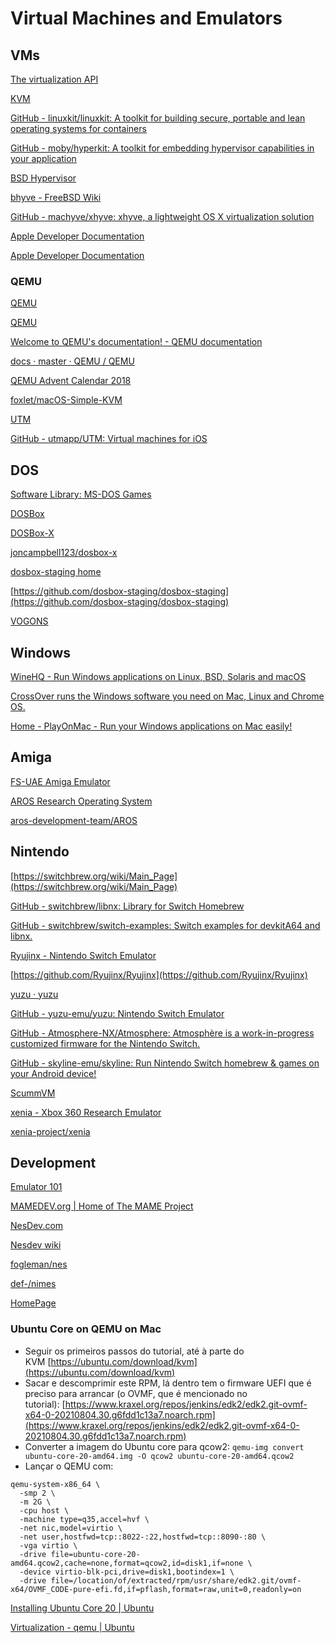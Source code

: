 # Virtual Machines and Emulators

## VMs

[The virtualization API](https://libvirt.org/)

[KVM](https://www.linux-kvm.org/page/Main_Page)

[GitHub - linuxkit/linuxkit: A toolkit for building secure, portable and lean operating systems for containers](https://github.com/linuxkit/linuxkit)

[GitHub - moby/hyperkit: A toolkit for embedding hypervisor capabilities in your application](https://github.com/moby/hyperkit)

[BSD Hypervisor](https://bhyve.org/)

[bhyve - FreeBSD Wiki](https://wiki.freebsd.org/bhyve)

[GitHub - machyve/xhyve: xhyve, a lightweight OS X virtualization solution](https://github.com/machyve/xhyve)

[Apple Developer Documentation](https://developer.apple.com/documentation/hypervisor)

[Apple Developer Documentation](https://developer.apple.com/documentation/virtualization)

### QEMU

[QEMU](https://www.qemu.org/)

[QEMU](https://wiki.qemu.org/Main_Page)

[Welcome to QEMU's documentation! - QEMU documentation](https://qemu-project.gitlab.io/qemu/)

[docs · master · QEMU / QEMU](https://gitlab.com/qemu-project/qemu/-/tree/master/docs)

[QEMU Advent Calendar 2018](https://www.qemu-advent-calendar.org)

[foxlet/macOS-Simple-KVM](https://github.com/foxlet/macOS-Simple-KVM)

[UTM](https://mac.getutm.app/)

[GitHub - utmapp/UTM: Virtual machines for iOS](https://github.com/utmapp/UTM)

## DOS

[Software Library: MS-DOS Games](https://archive.org/details/softwarelibrary_msdos_games)

[DOSBox](https://www.dosbox.com/)

[DOSBox-X](https://dosbox-x.com/)

[joncampbell123/dosbox-x](https://github.com/joncampbell123/dosbox-x)

[dosbox-staging home](https://dosbox-staging.github.io/)

[https://github.com/dosbox-staging/dosbox-staging](https://github.com/dosbox-staging/dosbox-staging)

[VOGONS](https://www.vogons.org/)

## Windows

[WineHQ - Run Windows applications on Linux, BSD, Solaris and macOS](https://www.winehq.org/)

[CrossOver runs the Windows software you need on Mac, Linux and Chrome OS.](https://www.codeweavers.com/crossover)

[Home - PlayOnMac - Run your Windows applications on Mac easily!](https://www.playonmac.com/en/)

## Amiga

[FS-UAE Amiga Emulator](https://fs-uae.net/)

[AROS Research Operating System](https://aros.sourceforge.io/)

[aros-development-team/AROS](https://github.com/aros-development-team/AROS)

## Nintendo

[https://switchbrew.org/wiki/Main_Page](https://switchbrew.org/wiki/Main_Page)

[GitHub - switchbrew/libnx: Library for Switch Homebrew](https://github.com/switchbrew/libnx)

[GitHub - switchbrew/switch-examples: Switch examples for devkitA64 and libnx.](https://github.com/switchbrew/switch-examples)

[Ryujinx - Nintendo Switch Emulator](https://ryujinx.org/)

[https://github.com/Ryujinx/Ryujinx](https://github.com/Ryujinx/Ryujinx)

[yuzu · yuzu](https://yuzu-emu.org/)

[GitHub - yuzu-emu/yuzu: Nintendo Switch Emulator](https://github.com/yuzu-emu/yuzu)

[GitHub - Atmosphere-NX/Atmosphere: Atmosphère is a work-in-progress customized firmware for the Nintendo Switch.](https://github.com/Atmosphere-NX/Atmosphere)

[GitHub - skyline-emu/skyline: Run Nintendo Switch homebrew & games on your Android device!](https://github.com/skyline-emu/skyline)

[ScummVM](https://www.scummvm.org/)

[xenia - Xbox 360 Research Emulator](https://xenia.jp/)

[xenia-project/xenia](https://github.com/xenia-project/xenia)

## Development

[Emulator 101](http://emulator101.com/)

[MAMEDEV.org | Home of The MAME Project](https://www.mamedev.org/)

[NesDev.com](http://nesdev.com/)

[Nesdev wiki](http://wiki.nesdev.com/w/index.php/Nesdev_Wiki)

[fogleman/nes](https://github.com/fogleman/nes)

[def-/nimes](https://github.com/def-/nimes)

[HomePage](https://wiki.superfamicom.org/)

### Ubuntu Core on QEMU on Mac

- Seguir os primeiros passos do tutorial, até à parte do KVM [https://ubuntu.com/download/kvm](https://ubuntu.com/download/kvm)
- Sacar e descomprimir este RPM, lá dentro tem o firmware UEFI que é preciso para arrancar (o OVMF, que é mencionado no tutorial): [https://www.kraxel.org/repos/jenkins/edk2/edk2.git-ovmf-x64-0-20210804.30.g6fdd1c13a7.noarch.rpm](https://www.kraxel.org/repos/jenkins/edk2/edk2.git-ovmf-x64-0-20210804.30.g6fdd1c13a7.noarch.rpm)
- Converter a imagem do Ubuntu core para qcow2: `qemu-img convert ubuntu-core-20-amd64.img -O qcow2 ubuntu-core-20-amd64.qcow2`
- Lançar o QEMU com:

```
qemu-system-x86_64 \
  -smp 2 \
  -m 2G \
  -cpu host \
  -machine type=q35,accel=hvf \
  -net nic,model=virtio \
  -net user,hostfwd=tcp::8022-:22,hostfwd=tcp::8090-:80 \
  -vga virtio \
  -drive file=ubuntu-core-20-amd64.qcow2,cache=none,format=qcow2,id=disk1,if=none \
  -device virtio-blk-pci,drive=disk1,bootindex=1 \
  -drive file=/location/of/extracted/rpm/usr/share/edk2.git/ovmf-x64/OVMF_CODE-pure-efi.fd,if=pflash,format=raw,unit=0,readonly=on
```

[Installing Ubuntu Core 20 | Ubuntu](https://ubuntu.com/core/docs/uc20/install)

[Virtualization - qemu | Ubuntu](https://ubuntu.com/server/docs/virtualization-qemu)
